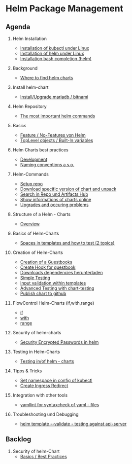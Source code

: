 # Helm Package Management

## Agenda 

  1. Helm Installation
     * [Installation of kubectl under Linux](kubectl/installation/linux.md)
     * [Installation of helm under Linux](helm/installation/linux.md)
     * [Installation bash completion (helm)](helm/installation/bash-completion.md)

  1. Background
     * [Where to find helm charts](https://artifacthub.io)
    
  1. Install helm-chart
     * [Install/Upgrade mariadb / bitnami](helm/mariadb/install.md)
    
  1. Helm Repository
     * [The most important helm commands](helm/commands/repo.md)

  1. Basics 
     * [Feature / No-Features von Helm](/helm/grundlagen/features-no-features.md)
     * [TopLevel objects / Built-In variables](/helm/grundlagen/toplevel-objekte.md)

  1. Helm Charts best practices 
     * [Development](https://helm.sh/docs/howto/charts_tips_and_tricks/)
     * [Naming conventions a.s.o.](https://helm.sh/docs/chart_best_practices/)

  1. Helm-Commands
     * [Setup repo](/helm/commands/repo.md)
     * [Download specific version of chart and unpack](/helm/commands/pull.md)
     * [Search in Repo und Artifacts Hub](/helm/commands/search.md)
     * [Show informations of charts online](/helm/commands/show.md)
     * [Upgrades and occuring problems](/helm/commands/upgrade-rollback.md)

  1. Structure of a Helm - Charts
     * [Overview](helm/structure/overview.md)

  1. Basics of Helm-Charts
     * [Spaces in templates and how to test (2 topics)](/helm/templates/spaces.md)

  1. Creation of Helm-Charts
     * [Creation of a Guestbooks](helm/create-charts/guestbook/01-guestbook.md)
     * [Create Hook for guestbook](/helm/create-charts/guestbook/02-guestbook-verbessern.md)
     * [Downloads dependencies herunterladen](helm/create-charts/download-dependencies.md)
     * [Simple Testing](/helm/test/helm-test.md)
     * [Input validation within templates](helm/input-validation/example.md)
     * [Advanced Testing with chart-testing](helm/test/advanced-testing/advanced-testing-with-chart-testing.md)
     * [Publish chart to github](helm/create-charts/publish/publish-on-github.md)

  1. FlowControl Helm-Charts (if,with,range)
     * [if](/helm/templates/flow-control/01-if.md)
     * [with](/helm/templates/flow-control/02-with.md)
     * [range](/helm/templates/flow-control/03-range.md)
      
  1. Security of helm-charts
     * [Security Encrypted Passwords in helm](/helm/security/secrets-password.md)

  1. Testing in Helm-Charts
     * [Testing in/of helm - charts](/helm/test/helm-test.md)
    
  1. Tipps & Tricks
     * [Set namespace in config of kubectl](/kubectl/set-namespace-in-config.md)
     * [Create Ingress Redirect](/helm/create-charts/example-ingress.md)

  1. Integration with other tools
     * [yamllint for syntaxcheck of yaml - files](helm/tools/yamllint.md)

  1. Troubleshooting und Debugging
     * [helm template --validate - testing against api-server](helm/test/helm-template-validate.md)

## Backlog 

  1. Security of helm-Chart
     * [Basics / Best Practices](helm/security/best-practices.md)
